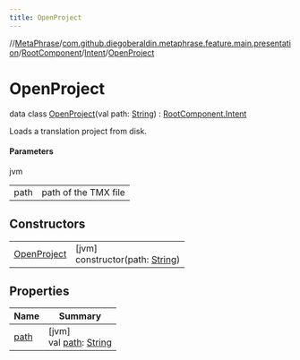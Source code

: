 ```yaml
---
title: OpenProject
---
```

//[MetaPhrase](../../../../../index.html)/[com.github.diegoberaldin.metaphrase.feature.main.presentation](../../../index.html)/[RootComponent](../../index.html)/[Intent](../index.html)/[OpenProject](index.html)



# OpenProject

data class [OpenProject](index.html)(val path: [String](https://kotlinlang.org/api/latest/jvm/stdlib/kotlin/-string/index.html)) : [RootComponent.Intent](../index.html)

Loads a translation project from disk.



#### Parameters


jvm

| | |
|---|---|
| path | path of the TMX file |



## Constructors


| | |
|---|---|
| [OpenProject](-open-project.html) | [jvm]<br>constructor(path: [String](https://kotlinlang.org/api/latest/jvm/stdlib/kotlin/-string/index.html)) |


## Properties


| Name | Summary |
|---|---|
| [path](path.html) | [jvm]<br>val [path](path.html): [String](https://kotlinlang.org/api/latest/jvm/stdlib/kotlin/-string/index.html) |

